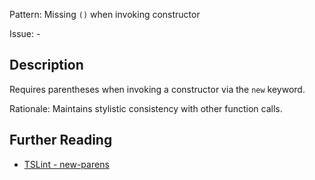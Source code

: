 Pattern: Missing `()` when invoking constructor

Issue: -

## Description

Requires parentheses when invoking a constructor via the `new` keyword.  
  
Rationale: Maintains stylistic consistency with other function calls.

## Further Reading

* [TSLint - new-parens](https://palantir.github.io/tslint/rules/new-parens)